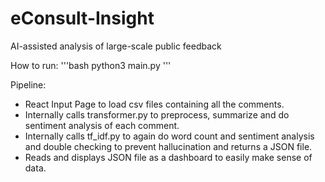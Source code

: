 # eConsult-Insight
AI-assisted analysis of large-scale public feedback

How to run:
'''bash
python3 main.py
'''

Pipeline:
- React Input Page to load csv files containing all the comments.
- Internally calls transformer.py to preprocess, summarize and do sentiment analysis of each comment.
- Internally calls tf_idf.py to again do word count and sentiment analysis and double checking to prevent hallucination and returns a JSON file.
- Reads and displays JSON file as a dashboard to easily make sense of data.
